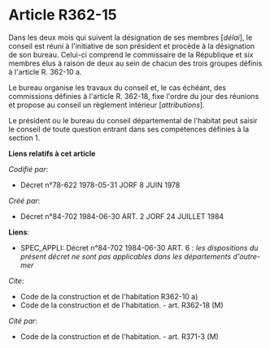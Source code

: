 # Article R362-15

Dans les deux mois qui suivent la désignation de ses membres [*délai*], le conseil est réuni à l'initiative de son président
et procède à la désignation de son bureau. Celui-ci comprend le commissaire de la République et six membres élus à raison de
deux au sein de chacun des trois groupes définis à l'article R. 362-10 a.

Le bureau organise les travaux du conseil et, le cas échéant, des commissions définies à l'article R. 362-18, fixe l'ordre du
jour des réunions et propose au conseil un règlement intérieur [*attributions*].

Le président ou le bureau du conseil départemental de l'habitat peut saisir le conseil de toute question entrant dans ses
compétences définies à la section 1.

**Liens relatifs à cet article**

_Codifié par_:

  - Décret n°78-622 1978-05-31 JORF 8 JUIN 1978

_Créé par_:

  - Décret n°84-702 1984-06-30 ART. 2 JORF 24 JUILLET 1984

**Liens**:

  - SPEC_APPLI: Décret n°84-702 1984-06-30 ART. 6 : *les dispositions du présent décret ne sont pas applicables dans les départements d'outre-mer*

_Cite_:

  - Code de la construction et de l'habitation R362-10 a)
  - Code de la construction et de l'habitation. - art. R362-18 (M)

_Cité par_:

  - Code de la construction et de l'habitation. - art. R371-3 (M)
